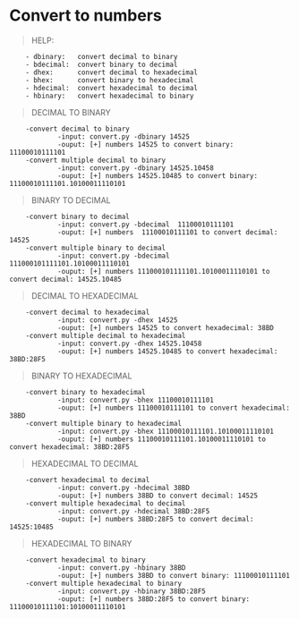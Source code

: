 # **Convert to numbers**


>HELP:

        - dbinary:   convert decimal to binary
        - bdecimal:  convert binary to decimal
        - dhex:      convert decimal to hexadecimal
        - bhex:      convert binary to hexadecimal
        - hdecimal:  convert hexadecimal to decimal
        - hbinary:   convert hexadecimal to binary


>DECIMAL TO BINARY

        -convert decimal to binary
                -input: convert.py -dbinary 14525
                -ouput: [+] numbers 14525 to convert binary: 11100010111101
        -convert multiple decimal to binary
                -input: convert.py -dbinary 14525.10458
                -ouput: [+] numbers 14525.10485 to convert binary: 11100010111101.10100011110101

>BINARY TO DECIMAL

        -convert binary to decimal
                -input: convert.py -bdecimal  11100010111101
                -ouput: [+] numbers  11100010111101 to convert decimal: 14525
        -convert multiple binary to decimal
                -input: convert.py -bdecimal 111000101111101.10100011110101
                -ouput: [+] numbers 111000101111101.10100011110101 to convert decimal: 14525.10485

> DECIMAL TO HEXADECIMAL
        
        -convert decimal to hexadecimal 
                -input: convert.py -dhex 14525
                -ouput: [+] numbers 14525 to convert hexadecimal: 38BD
        -convert multiple decimal to hexadecimal
                -input: convert.py -dhex 14525.10458
                -ouput: [+] numbers 14525.10485 to convert hexadecimal: 38BD:28F5

> BINARY TO HEXADECIMAL

        -convert binary to hexadecimal
                -input: convert.py -bhex 11100010111101
                -ouput: [+] numbers 11100010111101 to convert hexadecimal: 38BD
        -convert multiple binary to hexadecimal
                -input: convert.py -bhex 11100010111101.10100011110101
                -ouput: [+] numbers 11100010111101.10100011110101 to convert hexadecimal: 38BD:28F5

>HEXADECIMAL TO DECIMAL

        -convert hexadecimal to decimal
                -input: convert.py -hdecimal 38BD 
                -ouput: [+] numbers 38BD to convert decimal: 14525 
        -convert multiple hexadecimal to decimal
                -input: convert.py -hdecimal 38BD:28F5 
                -ouput: [+] numbers 38BD:28F5 to convert decimal: 14525:10485

>HEXADECIMAL TO BINARY

        -convert hexadecimal to binary
                -input: convert.py -hbinary 38BD
                -ouput: [+] numbers 38BD to convert binary: 11100010111101 
        -convert multiple hexadecimal to binary
                -input: convert.py -hbinary 38BD:28F5
                -ouput: [+] numbers 38BD:28F5 to convert binary: 11100010111101:10100011110101

